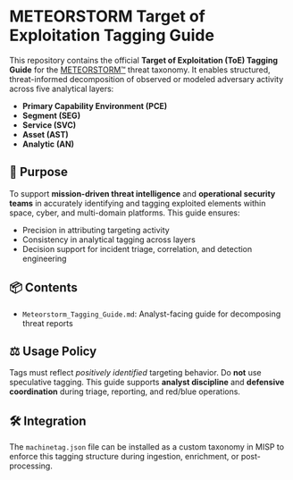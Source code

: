 # METEORSTORM Target of Exploitation Tagging Guide

This repository contains the official **Target of Exploitation (ToE) Tagging Guide** for the [METEORSTORM™](https://start.ethicallyhacking.space) threat taxonomy. It enables structured, threat-informed decomposition of observed or modeled adversary activity across five analytical layers:

- **Primary Capability Environment (PCE)**  
- **Segment (SEG)**  
- **Service (SVC)**  
- **Asset (AST)**  
- **Analytic (AN)**

## 🎯 Purpose

To support **mission-driven threat intelligence** and **operational security teams** in accurately identifying and tagging exploited elements within space, cyber, and multi-domain platforms. This guide ensures:

- Precision in attributing targeting activity  
- Consistency in analytical tagging across layers  
- Decision support for incident triage, correlation, and detection engineering  

## 📦 Contents

- `Meteorstorm_Tagging_Guide.md`: Analyst-facing guide for decomposing threat reports   

## ⚖️ Usage Policy

Tags must reflect *positively identified* targeting behavior. Do **not** use speculative tagging. This guide supports **analyst discipline** and **defensive coordination** during triage, reporting, and red/blue operations.

## 🛠 Integration

The `machinetag.json` file can be installed as a custom taxonomy in MISP to enforce this tagging structure during ingestion, enrichment, or post-processing.
